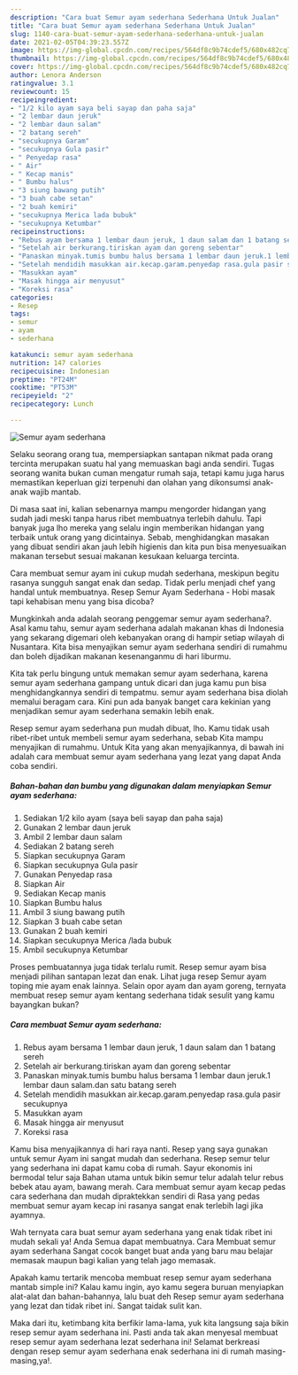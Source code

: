 ```yaml
---
description: "Cara buat Semur ayam sederhana Sederhana Untuk Jualan"
title: "Cara buat Semur ayam sederhana Sederhana Untuk Jualan"
slug: 1140-cara-buat-semur-ayam-sederhana-sederhana-untuk-jualan
date: 2021-02-05T04:39:23.557Z
image: https://img-global.cpcdn.com/recipes/564df8c9b74cdef5/680x482cq70/semur-ayam-sederhana-foto-resep-utama.jpg
thumbnail: https://img-global.cpcdn.com/recipes/564df8c9b74cdef5/680x482cq70/semur-ayam-sederhana-foto-resep-utama.jpg
cover: https://img-global.cpcdn.com/recipes/564df8c9b74cdef5/680x482cq70/semur-ayam-sederhana-foto-resep-utama.jpg
author: Lenora Anderson
ratingvalue: 3.1
reviewcount: 15
recipeingredient:
- "1/2 kilo ayam saya beli sayap dan paha saja"
- "2 lembar daun jeruk"
- "2 lembar daun salam"
- "2 batang sereh"
- "secukupnya Garam"
- "secukupnya Gula pasir"
- " Penyedap rasa"
- " Air"
- " Kecap manis"
- " Bumbu halus"
- "3 siung bawang putih"
- "3 buah cabe setan"
- "2 buah kemiri"
- "secukupnya Merica lada bubuk"
- "secukupnya Ketumbar"
recipeinstructions:
- "Rebus ayam bersama 1 lembar daun jeruk, 1 daun salam dan 1 batang sereh"
- "Setelah air berkurang.tiriskan ayam dan goreng sebentar"
- "Panaskan minyak.tumis bumbu halus bersama 1 lembar daun jeruk.1 lembar daun salam.dan satu batang sereh"
- "Setelah mendidih masukkan air.kecap.garam.penyedap rasa.gula pasir secukupnya"
- "Masukkan ayam"
- "Masak hingga air menyusut"
- "Koreksi rasa"
categories:
- Resep
tags:
- semur
- ayam
- sederhana

katakunci: semur ayam sederhana 
nutrition: 147 calories
recipecuisine: Indonesian
preptime: "PT24M"
cooktime: "PT53M"
recipeyield: "2"
recipecategory: Lunch

---
```



![Semur ayam sederhana](https://img-global.cpcdn.com/recipes/564df8c9b74cdef5/680x482cq70/semur-ayam-sederhana-foto-resep-utama.jpg)

Selaku seorang orang tua, mempersiapkan santapan nikmat pada orang tercinta merupakan suatu hal yang memuaskan bagi anda sendiri. Tugas seorang  wanita bukan cuman mengatur rumah saja, tetapi kamu juga harus memastikan keperluan gizi terpenuhi dan olahan yang dikonsumsi anak-anak wajib mantab.

Di masa  saat ini, kalian sebenarnya mampu mengorder hidangan yang sudah jadi meski tanpa harus ribet membuatnya terlebih dahulu. Tapi banyak juga lho mereka yang selalu ingin memberikan hidangan yang terbaik untuk orang yang dicintainya. Sebab, menghidangkan masakan yang dibuat sendiri akan jauh lebih higienis dan kita pun bisa menyesuaikan makanan tersebut sesuai makanan kesukaan keluarga tercinta. 

Cara membuat semur ayam ini cukup mudah sederhana, meskipun begitu rasanya sungguh sangat enak dan sedap. Tidak perlu menjadi chef yang handal untuk membuatnya. Resep Semur Ayam Sederhana - Hobi masak tapi kehabisan menu yang bisa dicoba?

Mungkinkah anda adalah seorang penggemar semur ayam sederhana?. Asal kamu tahu, semur ayam sederhana adalah makanan khas di Indonesia yang sekarang digemari oleh kebanyakan orang di hampir setiap wilayah di Nusantara. Kita bisa menyajikan semur ayam sederhana sendiri di rumahmu dan boleh dijadikan makanan kesenanganmu di hari liburmu.

Kita tak perlu bingung untuk memakan semur ayam sederhana, karena semur ayam sederhana gampang untuk dicari dan juga kamu pun bisa menghidangkannya sendiri di tempatmu. semur ayam sederhana bisa diolah memalui beragam cara. Kini pun ada banyak banget cara kekinian yang menjadikan semur ayam sederhana semakin lebih enak.

Resep semur ayam sederhana pun mudah dibuat, lho. Kamu tidak usah ribet-ribet untuk membeli semur ayam sederhana, sebab Kita mampu menyajikan di rumahmu. Untuk Kita yang akan menyajikannya, di bawah ini adalah cara membuat semur ayam sederhana yang lezat yang dapat Anda coba sendiri.

<!--inarticleads1-->

##### Bahan-bahan dan bumbu yang digunakan dalam menyiapkan Semur ayam sederhana:

1. Sediakan 1/2 kilo ayam (saya beli sayap dan paha saja)
1. Gunakan 2 lembar daun jeruk
1. Ambil 2 lembar daun salam
1. Sediakan 2 batang sereh
1. Siapkan secukupnya Garam
1. Siapkan secukupnya Gula pasir
1. Gunakan  Penyedap rasa
1. Siapkan  Air
1. Sediakan  Kecap manis
1. Siapkan  Bumbu halus
1. Ambil 3 siung bawang putih
1. Siapkan 3 buah cabe setan
1. Gunakan 2 buah kemiri
1. Siapkan secukupnya Merica /lada bubuk
1. Ambil secukupnya Ketumbar


Proses pembuatannya juga tidak terlalu rumit. Resep semur ayam bisa menjadi pilihan santapan lezat dan enak. Lihat juga resep Semur ayam toping mie ayam enak lainnya. Selain opor ayam dan ayam goreng, ternyata membuat resep semur ayam kentang sederhana tidak sesulit yang kamu bayangkan bukan? 

<!--inarticleads2-->

##### Cara membuat Semur ayam sederhana:

1. Rebus ayam bersama 1 lembar daun jeruk, 1 daun salam dan 1 batang sereh
1. Setelah air berkurang.tiriskan ayam dan goreng sebentar
1. Panaskan minyak.tumis bumbu halus bersama 1 lembar daun jeruk.1 lembar daun salam.dan satu batang sereh
1. Setelah mendidih masukkan air.kecap.garam.penyedap rasa.gula pasir secukupnya
1. Masukkan ayam
1. Masak hingga air menyusut
1. Koreksi rasa


Kamu bisa menyajikannya di hari raya nanti. Resep yang saya gunakan untuk semur Ayam ini sangat mudah dan sederhana. Resep semur telur yang sederhana ini dapat kamu coba di rumah. Sayur ekonomis ini bermodal telur saja Bahan utama untuk bikin semur telur adalah telur rebus bebek atau ayam, bawang merah. Cara membuat semur ayam kecap pedas cara sederhana dan mudah dipraktekkan sendiri di Rasa yang pedas membuat semur ayam kecap ini rasanya sangat enak terlebih lagi jika ayamnya. 

Wah ternyata cara buat semur ayam sederhana yang enak tidak ribet ini mudah sekali ya! Anda Semua dapat membuatnya. Cara Membuat semur ayam sederhana Sangat cocok banget buat anda yang baru mau belajar memasak maupun bagi kalian yang telah jago memasak.

Apakah kamu tertarik mencoba membuat resep semur ayam sederhana mantab simple ini? Kalau kamu ingin, ayo kamu segera buruan menyiapkan alat-alat dan bahan-bahannya, lalu buat deh Resep semur ayam sederhana yang lezat dan tidak ribet ini. Sangat taidak sulit kan. 

Maka dari itu, ketimbang kita berfikir lama-lama, yuk kita langsung saja bikin resep semur ayam sederhana ini. Pasti anda tak akan menyesal membuat resep semur ayam sederhana lezat sederhana ini! Selamat berkreasi dengan resep semur ayam sederhana enak sederhana ini di rumah masing-masing,ya!.

